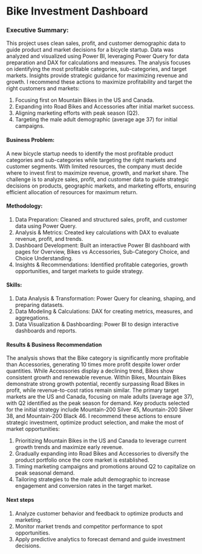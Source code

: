 # Bike Investment Dashboard

### Executive Summary:

This project uses clean sales, profit, and customer demographic data to guide product and market decisions for a bicycle startup.
Data was analyzed and visualized using Power BI, leveraging Power Query for data preparation and DAX for calculations and measures.
The analysis focuses on identifying the most profitable categories, sub-categories, and target markets.
Insights provide strategic guidance for maximizing revenue and growth. I recommend these actions to maximize profitability and target the right customers and markets:

1. Focusing first on Mountain Bikes in the US and Canada.
2. Expanding into Road Bikes and Accessories after initial market success.
3. Aligning marketing efforts with peak season (Q2).
4. Targeting the male adult demographic (average age 37) for initial campaigns.

#### Business Problem:

A new bicycle startup needs to identify the most profitable product categories and sub-categories while targeting the right markets and customer segments. With limited resources, the company must decide where to invest first to maximize revenue, growth, and market share. The challenge is to analyze sales, profit, and customer data to guide strategic decisions on products, geographic markets, and marketing efforts, ensuring efficient allocation of resources for maximum return.

#### Methodology:

1. Data Preparation: Cleaned and structured sales, profit, and customer data using Power Query.
2. Analysis & Metrics: Created key calculations with DAX to evaluate revenue, profit, and trends.
3. Dashboard Development: Built an interactive Power BI dashboard with pages for Overview, Bikes vs Accessories, Sub-Category Choice, and Choice Understanding.
4. Insights & Recommendations: Identified profitable categories, growth opportunities, and target markets to guide strategy.

#### Skills:

1. Data Analysis & Transformation: Power Query for cleaning, shaping, and preparing datasets.
2. Data Modeling & Calculations: DAX for creating metrics, measures, and aggregations.
3. Data Visualization & Dashboarding: Power BI to design interactive dashboards and reports.

#### Results & Business Recommendation

The analysis shows that the Bike category is significantly more profitable than Accessories, generating 10 times more profit despite lower order quantities. While Accessories display a declining trend, Bikes show consistent growth and renewable revenue. Within Bikes, Mountain Bikes demonstrate strong growth potential, recently surpassing Road Bikes in profit, while revenue-to-cost ratios remain similar. The primary target markets are the US and Canada, focusing on male adults (average age 37), with Q2 identified as the peak season for demand. Key products selected for the initial strategy include Mountain-200 Silver 45, Mountain-200 Silver 38, and Mountain-200 Black 46. I recommend these actions to ensure strategic investment, optimize product selection, and make the most of market opportunities:

1. Prioritizing Mountain Bikes in the US and Canada to leverage current growth trends and maximize early revenue.
2. Gradually expanding into Road Bikes and Accessories to diversify the product portfolio once the core market is established.
3. Timing marketing campaigns and promotions around Q2 to capitalize on peak seasonal demand.
4. Tailoring strategies to the male adult demographic to increase engagement and conversion rates in the target market.

#### Next steps

1. Analyze customer behavior and feedback to optimize products and marketing.
2. Monitor market trends and competitor performance to spot opportunities.
3. Apply predictive analytics to forecast demand and guide investment decisions.



